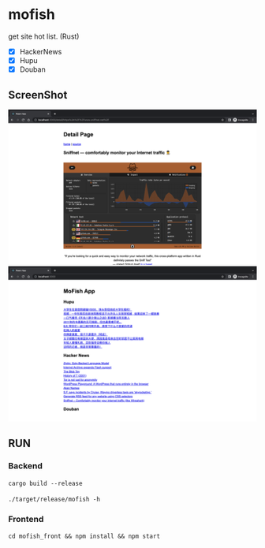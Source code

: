 # mofish 

get site hot list. (Rust)

- [x] HackerNews
- [x] Hupu
- [x] Douban

## ScreenShot
![Detail](mofish-screenshot-detail.png)
![HomePage](mofish-screenshot-homepage.png)

## RUN

### Backend
```
cargo build --release

./target/release/mofish -h
```

### Frontend
```
cd mofish_front && npm install && npm start
```
